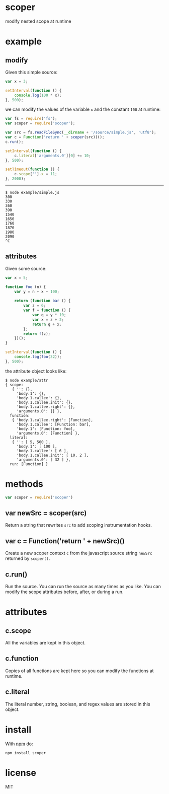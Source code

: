 # scoper

modify nested scope at runtime

# example

## modify

Given this simple source:

``` js
var x = 3;

setInterval(function () {
    console.log(100 * x);
}, 500);
```

we can modify the values of the variable `x` and the constant `100` at runtime:

``` js
var fs = require('fs');
var scoper = require('scoper');

var src = fs.readFileSync(__dirname + '/source/simple.js', 'utf8');
var c = Function('return ' + scoper(src))();
c.run();

setInterval(function () {
    c.literal['arguments.0'][0] += 10;
}, 500);

setTimeout(function () {
    c.scope[''].x = 11;
}, 2000);
```

***

```
$ node example/simple.js
300
330
360
390
1540
1650
1760
1870
1980
2090
^C
```

## attributes

Given some source:

``` js
var x = 5;

function foo (n) {
    var y = n + x + 100;
    
    return (function bar () {
        var z = 6;
        var f = function () {
            var q = y * 10;
            var x = z + 2;
            return q + x;
        };
        return f(z);
    })();
}

setInterval(function () {
    console.log(foo(32));
}, 500);
```

the attribute object looks like:

```
$ node example/attr
{ scope: 
   { '': {},
     'body.1': {},
     'body.1.callee': {},
     'body.1.callee.init': {},
     'body.1.callee.right': {},
     'arguments.0': {} },
  function: 
   { 'body.1.callee.right': [Function],
     'body.1.callee': [Function: bar],
     'body.1': [Function: foo],
     'arguments.0': [Function] },
  literal: 
   { '': [ 5, 500 ],
     'body.1': [ 100 ],
     'body.1.callee': [ 6 ],
     'body.1.callee.init': [ 10, 2 ],
     'arguments.0': [ 32 ] },
  run: [Function] }
```

# methods

``` js
var scoper = require('scoper')
```

## var newSrc = scoper(src)

Return a string that rewrites `src` to add scoping instrumentation hooks.

## var c = Function('return ' + newSrc)()

Create a new scoper context `c` from the javascript source string `newSrc`
returned by `scoper()`.

## c.run()

Run the source. You can run the source as many times as you like. You can modify
the scope attributes before, after, or during a run.

# attributes

## c.scope

All the variables are kept in this object.

## c.function

Copies of all functions are kept here so you can modify the functions at runtime.

## c.literal

The literal number, string, boolean, and regex values are stored in this object.

# install

With [npm](https://npmjs.org) do:

```
npm install scoper
```

# license

MIT
